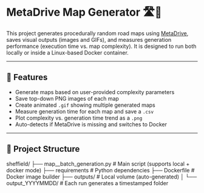 # MetaDrive Map Generator 🛣️🧠

This project generates procedurally random road maps using [MetaDrive](https://github.com/metadriverse/metadrive), saves visual outputs (images and GIFs), and measures generation performance (execution time vs. map complexity). It is designed to run both locally or inside a Linux-based Docker container.

---

## 🚀 Features

- Generate maps based on user-provided complexity parameters
- Save top-down PNG images of each map
- Create animated `.gif` showing multiple generated maps
- Measure generation time for each map and save a `.csv`
- Plot complexity vs. generation time trend as a `.png`
- Auto-detects if MetaDrive is missing and switches to Docker

---

## 📁 Project Structure

sheffield/
├── map__batch_generation.py # Main script (supports local + docker mode)
├── requirements # Python dependencies
├── Dockerfile # Docker image builder
├── outputs/ # Local volume (auto-generated)
│ └── output_YYYYMMDD/ # Each run generates a timestamped folder

